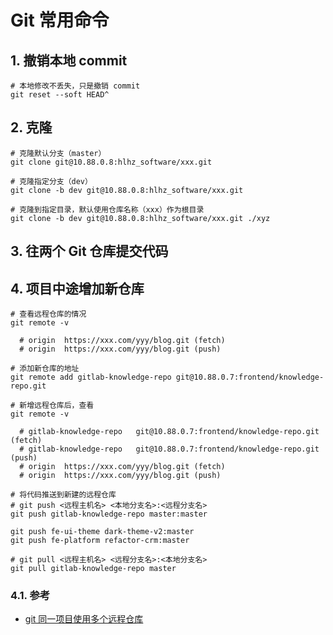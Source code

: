 # Git 常用命令

## 1. 撤销本地 commit

```shell
# 本地修改不丢失，只是撤销 commit
git reset --soft HEAD^
```

## 2. 克隆

```shell
# 克隆默认分支（master）
git clone git@10.88.0.8:hlhz_software/xxx.git

# 克隆指定分支（dev）
git clone -b dev git@10.88.0.8:hlhz_software/xxx.git

# 克隆到指定目录，默认使用仓库名称（xxx）作为根目录
git clone -b dev git@10.88.0.8:hlhz_software/xxx.git ./xyz
```

## 3. 往两个 Git 仓库提交代码

## 4. 项目中途增加新仓库

```shell
# 查看远程仓库的情况
git remote -v

  # origin  https://xxx.com/yyy/blog.git (fetch)
  # origin  https://xxx.com/yyy/blog.git (push) 

# 添加新仓库的地址
git remote add gitlab-knowledge-repo git@10.88.0.7:frontend/knowledge-repo.git

# 新增远程仓库后，查看
git remote -v

  # gitlab-knowledge-repo   git@10.88.0.7:frontend/knowledge-repo.git (fetch)
  # gitlab-knowledge-repo   git@10.88.0.7:frontend/knowledge-repo.git (push)        
  # origin  https://xxx.com/yyy/blog.git (fetch)
  # origin  https://xxx.com/yyy/blog.git (push)

# 将代码推送到新建的远程仓库
# git push <远程主机名> <本地分支名>:<远程分支名>
git push gitlab-knowledge-repo master:master

git push fe-ui-theme dark-theme-v2:master
git push fe-platform refactor-crm:master

# git pull <远程主机名> <远程分支名>:<本地分支名>
git pull gitlab-knowledge-repo master
```

### 4.1. 参考

* [git 同一项目使用多个远程仓库](https://www.jianshu.com/p/4cd46619b3a5)